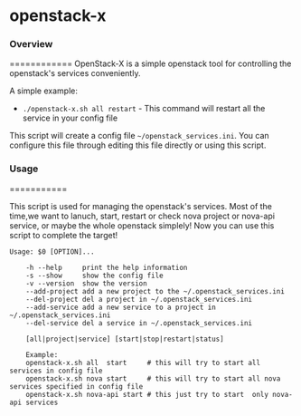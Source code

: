 openstack-x
===========

### Overview
============
OpenStack-X is a simple openstack tool for controlling the openstack's services conveniently. 

A simple example:

* `./openstack-x.sh all restart` - This command will restart all the service in your config file

This script will create a config file `~/openstack_services.ini`. You can configure this file through editing this file directly or using this script.

### Usage
===========

This script is used for managing the openstack's services. Most of the time,we want to lanuch, start, restart or check nova project or nova-api service, or maybe the whole openstack simplely! Now you can use this script to complete the target!

    Usage: $0 [OPTION]...

        -h --help     print the help information
        -s --show     show the config file
        -v --version  show the version
        --add-project add a new project to the ~/.openstack_services.ini
        --del-project del a project in ~/.openstack_services.ini
        --add-service add a new service to a project in ~/.openstack_services.ini
        --del-service del a service in ~/.openstack_services.ini

        [all|project|service] [start|stop|restart|status]

        Example:
        openstack-x.sh all  start     # this will try to start all services in config file
        openstack-x.sh nova start     # this will try to start all nova services specified in config file
        openstack-x.sh nova-api start # this just try to start  only nova-api services
